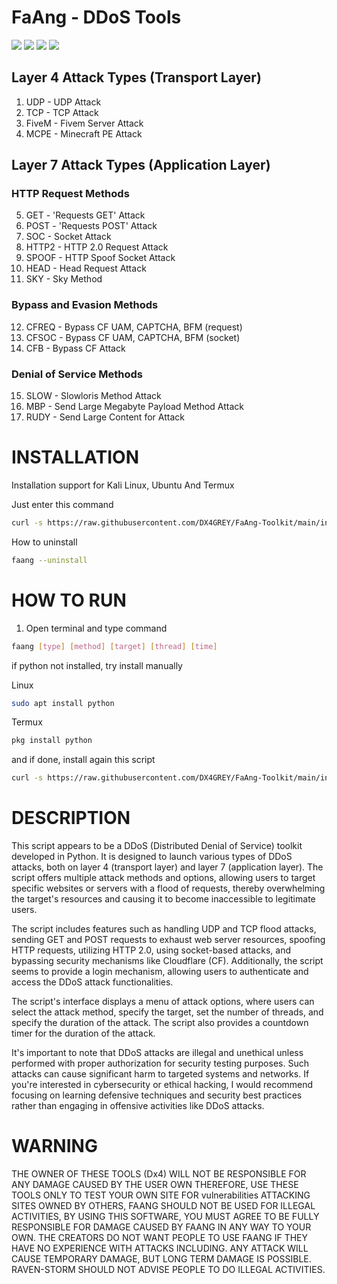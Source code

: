 # FaAng - DDoS Tools
<img src="https://img.shields.io/badge/Python-3.11-red"></img> <img src="https://img.shields.io/badge/FaAng-BETA-blue"></img> <img src="https://img.shields.io/badge/Kali Linux-2023.1-green"></img> <img src="https://img.shields.io/badge/Ubuntu-20.04-yellow"></img><br>

## Layer 4 Attack Types (Transport Layer)
1. UDP - UDP Attack
2. TCP - TCP Attack
3. FiveM - Fivem Server Attack
4. MCPE - Minecraft PE Attack

## Layer 7 Attack Types (Application Layer)
### HTTP Request Methods
5. GET - 'Requests GET' Attack
6. POST - 'Requests POST' Attack
7. SOC - Socket Attack
8. HTTP2 - HTTP 2.0 Request Attack
9. SPOOF - HTTP Spoof Socket Attack
10. HEAD - Head Request Attack
11. SKY - Sky Method

### Bypass and Evasion Methods
12. CFREQ - Bypass CF UAM, CAPTCHA, BFM (request)
13. CFSOC - Bypass CF UAM, CAPTCHA, BFM (socket)
14. CFB - Bypass CF Attack

### Denial of Service Methods
15. SLOW - Slowloris Method Attack
16. MBP - Send Large Megabyte Payload Method Attack
17. RUDY - Send Large Content for Attack
# INSTALLATION
  
Installation support for Kali Linux, Ubuntu And Termux

Just enter this command
```bash
curl -s https://raw.githubusercontent.com/DX4GREY/FaAng-Toolkit/main/install.sh | bash -s
```

How to uninstall
```bash
faang --uninstall
```

# HOW TO RUN
1. Open terminal and type command
```bash
faang [type] [method] [target] [thread] [time]
```

if python not installed, try install manually

Linux
```bash
sudo apt install python
```
Termux
```bash
pkg install python
```

and if done, install again this script
```bash
curl -s https://raw.githubusercontent.com/DX4GREY/FaAng-Toolkit/main/install.sh | bash -s
```
# DESCRIPTION
This script appears to be a DDoS (Distributed Denial of Service) toolkit developed in Python. It is designed to launch various types of DDoS attacks, both on layer 4 (transport layer) and layer 7 (application layer). The script offers multiple attack methods and options, allowing users to target specific websites or servers with a flood of requests, thereby overwhelming the target's resources and causing it to become inaccessible to legitimate users.

The script includes features such as handling UDP and TCP flood attacks, sending GET and POST requests to exhaust web server resources, spoofing HTTP requests, utilizing HTTP 2.0, using socket-based attacks, and bypassing security mechanisms like Cloudflare (CF). Additionally, the script seems to provide a login mechanism, allowing users to authenticate and access the DDoS attack functionalities.

The script's interface displays a menu of attack options, where users can select the attack method, specify the target, set the number of threads, and specify the duration of the attack. The script also provides a countdown timer for the duration of the attack.

It's important to note that DDoS attacks are illegal and unethical unless performed with proper authorization for security testing purposes. Such attacks can cause significant harm to targeted systems and networks. If you're interested in cybersecurity or ethical hacking, I would recommend focusing on learning defensive techniques and security best practices rather than engaging in offensive activities like DDoS attacks.

# WARNING
THE OWNER OF THESE TOOLS (Dx4) WILL NOT BE RESPONSIBLE FOR ANY DAMAGE CAUSED BY THE USER OWN THEREFORE, USE THESE TOOLS ONLY TO TEST YOUR OWN SITE FOR vulnerabilities ATTACKING SITES OWNED BY OTHERS, FAANG SHOULD NOT BE USED FOR ILLEGAL ACTIVITIES, BY USING THIS SOFTWARE, YOU MUST AGREE TO BE FULLY RESPONSIBLE FOR DAMAGE CAUSED BY FAANG IN ANY WAY TO YOUR OWN. THE CREATORS DO NOT WANT PEOPLE TO USE FAANG IF THEY HAVE NO EXPERIENCE WITH ATTACKS INCLUDING. ANY ATTACK WILL CAUSE TEMPORARY DAMAGE, BUT LONG TERM DAMAGE IS POSSIBLE. RAVEN-STORM SHOULD NOT ADVISE PEOPLE TO DO ILLEGAL ACTIVITIES.
